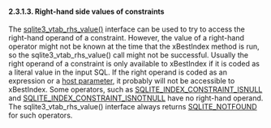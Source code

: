 #### 2\.3\.1\.3\. Right\-hand side values of constraints


The [sqlite3\_vtab\_rhs\_value()](c3ref/vtab_rhs_value.html) interface can be used to try to
access the right\-hand operand of a constraint. However, the value
of a right\-hand operator might not be known at the time that
the xBestIndex method is run, so the sqlite3\_vtab\_rhs\_value()
call might not be successful. Usually the right operand of a
constraint is only available to xBestIndex if it is coded as
a literal value in the input SQL. If the right operand is
coded as an expression or a [host parameter](c3ref/bind_blob.html), it probably will
not be accessible to xBestIndex. Some operators, such as
[SQLITE\_INDEX\_CONSTRAINT\_ISNULL](c3ref/c_index_constraint_eq.html) and
[SQLITE\_INDEX\_CONSTRAINT\_ISNOTNULL](c3ref/c_index_constraint_eq.html) have no right\-hand operand.
The sqlite3\_vtab\_rhs\_value() interface always returns
[SQLITE\_NOTFOUND](rescode.html#notfound) for such operators.



